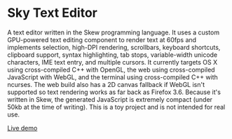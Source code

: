 # Sky Text Editor

A text editor written in the Skew programming language.
It uses a custom GPU-powered text editing component to render text at 60fps and implements selection, high-DPI rendering, scrollbars, keyboard shortcuts, clipboard support, syntax highlighting, tab stops, variable-width unicode characters, IME text entry, and multiple cursors.
It currently targets OS X using cross-compiled C++ with OpenGL, the web using cross-compiled JavaScript with WebGL, and the terminal using cross-compiled C++ with ncurses.
The web build also has a 2D canvas fallback if WebGL isn't supported so text rendering works as far back as Firefox 3.6.
Because it's written in Skew, the generated JavaScript is extremely compact (under 50kb at the time of writing).
This is a toy project and is not intended for real use.

[Live demo](http://evanw.github.io/sky/)

